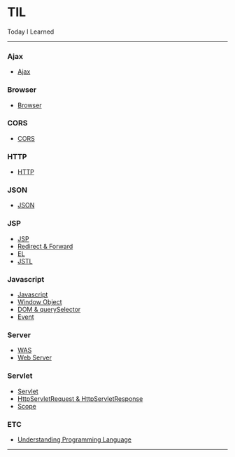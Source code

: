 TIL
===

Today I Learned

---

### Ajax<br>

-	[Ajax](https://github.com/xlffm3/TIL/blob/master/%5BAjax%5D/Ajax.md)

### Browser<br>

-	[Browser](https://github.com/xlffm3/TIL/blob/master/%5BBrowser%5D/Browser.md)

### CORS<br>

-	[CORS](https://github.com/xlffm3/TIL/blob/master/%5BCORS%5D/CORS.md)

### HTTP<br>

-	[HTTP](https://github.com/xlffm3/TIL/blob/master/%5BHTTP%5D/HTTP.md)

### JSON<br>

-	[JSON](https://github.com/xlffm3/TIL/blob/master/%5BJSON%5D/JSON.md)

### JSP<br>

-	[JSP](https://github.com/xlffm3/TIL/blob/master/%5BJSP%5D/JSP.md)
-	[Redirect & Forward](https://github.com/xlffm3/TIL/blob/master/%5BJSP%5D/Redirect%26Forward.md)
-	[EL]()
-	[JSTL]()

### Javascript<br>

-	[Javascript](https://github.com/xlffm3/TIL/blob/master/%5BJavascript%5D/Javascript.md)
-	[Window Object](https://github.com/xlffm3/TIL/blob/master/%5BJavascript%5D/Window_Object.md)
-	[DOM & querySelector](https://github.com/xlffm3/TIL/blob/master/%5BJavascript%5D/DOM%26querySelector.md)
-	[Event](https://github.com/xlffm3/TIL/blob/master/%5BJavascript%5D/Event.md)

### Server<br>

-	[WAS](https://github.com/xlffm3/TIL/blob/master/%5BServer%5D/WAS.md)
-	[Web Server](https://github.com/xlffm3/TIL/blob/master/%5BServer%5D/Web_Server.md)

### Servlet<br>

-	[Servlet](https://github.com/xlffm3/TIL/blob/master/%5BServlet%5D/Servlet.md)
-	[HttpServletRequest & HttpServletResponse](https://github.com/xlffm3/TIL/blob/master/%5BServlet%5D/HttpServletRequest%26HttpServletResponse.md)
-	[Scope](https://github.com/xlffm3/TIL/blob/master/%5BServlet%5D/Scope.md)

### ETC<br>

-	[Understanding Programming Language](https://github.com/xlffm3/TIL/blob/master/%5BETC%5D/Understanding_Programming_Language.md)

---
